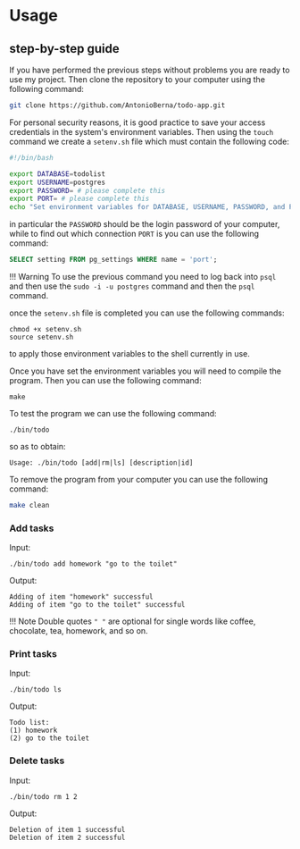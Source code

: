 # Usage

## step-by-step guide

If you have performed the previous steps without problems you are ready to use my project. Then clone the repository to your computer using the following command:

```bash
git clone https://github.com/AntonioBerna/todo-app.git
```

For personal security reasons, it is good practice to save your access credentials in the system's environment variables. Then using the `touch` command we create a `setenv.sh` file which must contain the following code:

```bash linenums="1"
#!/bin/bash

export DATABASE=todolist
export USERNAME=postgres
export PASSWORD= # please complete this
export PORT= # please complete this
echo "Set environment variables for DATABASE, USERNAME, PASSWORD, and PORT."
```

in particular the `PASSWORD` should be the login password of your computer, while to find out which connection `PORT` is you can use the following command:

```sql
SELECT setting FROM pg_settings WHERE name = 'port';
```

!!! Warning
    To use the previous command you need to log back into `psql` and then use the `sudo -i -u postgres` command and then the `psql` command.

once the `setenv.sh` file is completed you can use the following commands:

```
chmod +x setenv.sh
source setenv.sh
```

to apply those environment variables to the shell currently in use.

Once you have set the environment variables you will need to compile the program. Then you can use the following command:

```
make
```

To test the program we can use the following command:

```shell
./bin/todo
```

so as to obtain:

```shell
Usage: ./bin/todo [add|rm|ls] [description|id]
```

To remove the program from your computer you can use the following command:

```bash
make clean
```

### Add tasks

Input:

```
./bin/todo add homework "go to the toilet"
```

Output:

```
Adding of item "homework" successful
Adding of item "go to the toilet" successful
```

!!! Note
    Double quotes `" "` are optional for single words like coffee, chocolate, tea, homework, and so on.

### Print tasks

Input:

```
./bin/todo ls
```

Output:

```
Todo list:
(1) homework
(2) go to the toilet
```

### Delete tasks

Input:

```
./bin/todo rm 1 2
```

Output:

```
Deletion of item 1 successful
Deletion of item 2 successful
```
